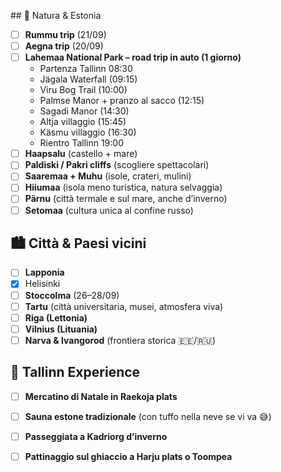 []()## 🌳 Natura & Estonia
- [ ] **Rummu trip** (21/09)  
- [ ] **Aegna trip** (20/09)  
- [ ] **Lahemaa National Park – road trip in auto (1 giorno)**
  - Partenza Tallinn 08:30
  - Jägala Waterfall (09:15)
  - Viru Bog Trail (10:00)
  - Palmse Manor + pranzo al sacco (12:15)
  - Sagadi Manor (14:30)
  - Altja villaggio (15:45)
  - Käsmu villaggio (16:30)
  - Rientro Tallinn 19:00
- [ ] **Haapsalu** (castello + mare)  
- [ ] **Paldiski / Pakri cliffs** (scogliere spettacolari)  
- [ ] **Saaremaa + Muhu** (isole, crateri, mulini)  
- [ ] **Hiiumaa** (isola meno turistica, natura selvaggia)  
- [ ] **Pärnu** (città termale e sul mare, anche d’inverno)  
- [ ] **Setomaa** (cultura unica al confine russo)  

## 🏙️ Città & Paesi vicini
- [ ] **Lapponia** 
- [x] Helisinki
- [ ] **Stoccolma** (26–28/09)  
- [ ] **Tartu** (città universitaria, musei, atmosfera viva)  
- [ ] **Riga (Lettonia)**  
- [ ] **Vilnius (Lituania)**  
- [ ] **Narva & Ivangorod** (frontiera storica 🇪🇪/🇷🇺)  

## 🎄 Tallinn Experience
- [ ] **Mercatino di Natale in Raekoja plats**  
- [ ] **Sauna estone tradizionale** (con tuffo nella neve se vi va 😅)  
- [ ] **Passeggiata a Kadriorg d’inverno**  
- [ ] **Pattinaggio sul ghiaccio a Harju plats o Toompea**  


